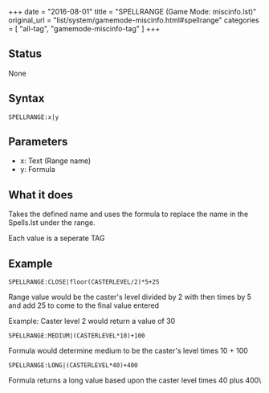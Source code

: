 +++
date = "2016-08-01"
title = "SPELLRANGE (Game Mode: miscinfo.lst)"
original_url = "list/system/gamemode-miscinfo.html#spellrange"
categories = [ "all-tag", "gamemode-miscinfo-tag" ]
+++

## Status

None

## Syntax

`SPELLRANGE:x|y`

## Parameters

-   x: Text (Range name)
-   y: Formula



What it does
------------

Takes the defined name and uses the formula to replace the name in the
Spells.lst under the range.

Each value is a seperate TAG

Example
-------

`SPELLRANGE:CLOSE|floor(CASTERLEVEL/2)*5+25`

Range value would be the caster's level divided by 2 with then times by
5 and add 25 to come to the final value entered

Example: Caster level 2 would return a value of 30

`SPELLRANGE:MEDIUM|(CASTERLEVEL*10)+100`

Formula would determine medium to be the caster's level times 10 + 100

`SPELLRANGE:LONG|(CASTERLEVEL*40)+400`

Formula returns a long value based upon the caster level times 40 plus
400\


